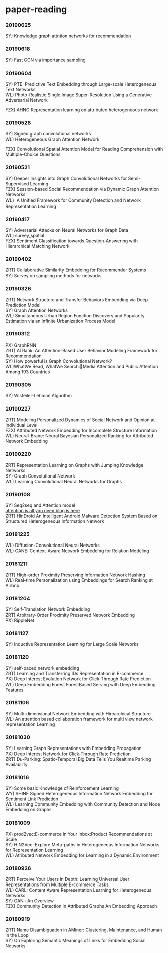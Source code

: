 # paper-reading  

### 20190625   
SY) Knowledge graph attntion networks for recommendation   

### 20190618   
SY) Fast GCN via importance sampling   

### 20190604   
SY) PTE: Predictive Text Embedding through Large-scale Heterogeneous Text Networks   
WL) Photo-Realistic Single Image Super-Resolution Using a Generative Adversarial Network

FZX) AHNG Representation learning on attributed heterogeneous network

### 20190528   
SY) Signed graph convolutional networks  
WL) Heterogeneous Graph Attention Network

FZX) Convolutional Spatial Attention Model for Reading Comprehension with Multiple-Choice Questions 

### 20190521   
SY) Deeper Insights into Graph Convolutional Networks for Semi-Supervised Learning   
FZX) Session-based Social Recommendation via Dynamic Graph Attention Networks  
WL）A Unified Framework for Community Detection and Network Representation Learning

### 20190417   
SY) Adversarial Attacks on Neural Networks for Graph Data  
WL) survey_spatial  
FZX) Sentiment Classification towards Question-Answering with Hierarchical Matching Network


### 20190402
ZRT) Collaborative Similarity Embedding for Recommender Systems   
SY) Survey on sampling methods for networks

### 20190326
ZRT) Network Structure and Transfer Behaviors Embedding via Deep Prediction Model  
SY) Graph Attention Networks   
WL) Simultaneous Urban Region Function Discovery and Popularity Estimation via an Infinite Urbanization Process Model  

### 20190312   
PX) GraphRNN  
ZRT) ATRank: An Attention-Based User Behavior Modeling Framework for Recommendation  
SY) How powerful is Graph Convolutional Network?  
WL)WhatWe Read, WhatWe Search:Media Attention and Public Attention Among 193 Countries  

### 20190305   
SY) Wisfeiler-Lehman Algorithm   


### 20190227  
ZRT) Modeling Personalized Dynamics of Social Network and Opinion at Individual Level  
FZX) Attributed Network Embedding for Incomplete Structure Information  
WL) Neural-Brane: Neural Bayesian Personalized Ranking for Attributed Network Embedding  

  
### 20190220  
ZRT) Representation Learning on Graphs with Jumping Knowledge Networks  
SY) Graph Convolutional Network  
WL) Learning Convolutional Neural Networks for Graphs  

### 20190108   
SY) Seq2seq and Attention model   
[attention is all you need blog is here](http://jalammar.github.io/illustrated-transformer/)   
ZRT) HinDroid An Intelligent Android Malware Detection System Based on Structured Heterogeneous Information Network  

### 20181225  
WL) Diffusion-Convolutional Neural Networks  
WL) CANE: Context-Aware Network Embedding for Relation Modeling  

### 20181211  
ZRT) High-order Proximity Preserving Information Network Hashing  
WL) Real-time Personalization using Embeddings for Search Ranking at Airbnb

### 20181204   
SY) Self-Translation Network Embedding  
ZRT) Arbitrary-Order Proximity Preserved Network Embedding  
PX) RippleNet  

### 20181127  
SY) Inductive Representation Learning for Large Scale Networks

### 20181120  
SY) self-paced network embedding  
ZRT) Learning and Transferring IDs Representation in E-commerce  
PX) Deep Interest Evolution Network for Click-Through Rate Prediction  
WL) Deep Embedding Forest ForestBased Serving with Deep Embedding Features

### 20181106  
SY) Multi-dimensional Network Embedding with Hirearchical Structure  
WL) An attention based collaboration framework for multi view network representation Learning  

### 20181030  
SY) Learning Graph Representations with Embedding Propagation   
PX) Deep Interest Network for Click-Through Rate Prediction  
ZRT) Du-Parking: Spatio-Temporal Big Data Tells You Realtime Parking Availability
### 20181016
SY) Some basic Knowledge of Reinforcement Learning  
WY) SHINE Signed Heterogeneous Information Network Embedding for Sentiment Link Prediction  
WL) Learning Community Embedding with Community Detection and Node Embedding on Graphs
### 20181009
PX) prod2vec:E-commerce in Your Inbox:Product Recommendations at Scale  
SY) HIN2Vec: Explore Meta-paths in Heterogeneous Information Networks for Representation Learning  
WL) Atributed Network Embedding for Learning in a Dynamic Environment  
### 20180926
ZRT) Perceive Your Users in Depth: Learning Universal User Representations from Multiple E-commerce Tasks  
WL) CARL: Content Aware Representation Learning for Heterogeneous Networks  
SY) GAN : An Overview  
FZX) Community Detection in Attributed Graphs An Embedding Approach
### 20180919
ZRT) Name Disambiguation in AMiner: Clustering, Maintenance, and Human in the Loop  
SY) On Exploring Semantic Meanings of Links for Embedding Social Networks  

